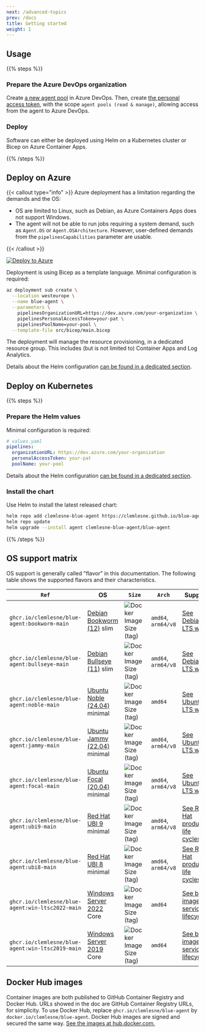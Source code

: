 ```yaml
---
next: /advanced-topics
prev: /docs
title: Getting started
weight: 1
---
```


## Usage

{{% steps %}}

### Prepare the Azure DevOps organization

Create [a new agent pool](https://docs.microsoft.com/en-us/azure/devops/pipelines/agents/pools-queues) in Azure DevOps. Then, create [the personal access token](https://learn.microsoft.com/en-us/azure/devops/pipelines/agents/personal-access-token-agent-registration?view=azure-devops), with the scope `agent pools (read & manage)`, allowing access from the agent to Azure DevOps.

### Deploy

Software can either be deployed using Helm on a Kubernetes cluster or Bicep on Azure Container Apps.

{{% /steps %}}

## Deploy on Azure

{{< callout type="info" >}}
Azure deployment has a limitation regarding the demands and the OS:

- OS are limited to Linux, such as Debian, as Azure Containers Apps does not support Windows.
- The agent will not be able to run jobs requiring a system demand, such as `Agent.OS` or `Agent.OSArchitecture`. However, user-defined demands from the `pipelinesCapabilities` parameter are usable.

{{< /callout >}}

[![Deploy to Azure](https://aka.ms/deploytoazurebutton)](https://portal.azure.com/#create/Microsoft.Template/uri/https%3A%2F%2Fraw.githubusercontent.com%2Fclemlesne%2Fblue-agent%2Fmain%2Fsrc%2Fbicep%2Fmain.bicep)

Deployment is using Bicep as a template language. Minimal configuration is required:

```bash
az deployment sub create \
  --location westeurope \
  --name blue-agent \
  --parameters \
    pipelinesOrganizationURL=https://dev.azure.com/your-organization \
    pipelinesPersonalAccessToken=your-pat \
    pipelinesPoolName=your-pool \
  --template-file src/bicep/main.bicep
```

The deployment will manage the resource provisioning, in a dedicated resource group. This includes (but is not limited to) Container Apps and Log Analytics.

Details about the Helm configuration [can be found in a dedicated section](../advanced-topics/bicep-deployment).

## Deploy on Kubernetes

{{% steps %}}

### Prepare the Helm values

Minimal configuration is required:

```yaml
# values.yaml
pipelines:
  organizationURL: https://dev.azure.com/your-organization
  personalAccessToken: your-pat
  poolName: your-pool
```

Details about the Helm configuration [can be found in a dedicated section](../advanced-topics/helm-values).

### Install the chart

Use Helm to install the latest released chart:

```bash
helm repo add clemlesne-blue-agent https://clemlesne.github.io/blue-agent
helm repo update
helm upgrade --install agent clemlesne-blue-agent/blue-agent
```

{{% /steps %}}

## OS support matrix

OS support is generally called "flavor" in this documentation. The following table shows the supported flavors and their characteristics.

| `Ref`                                            | OS                                                                           | `Size`                                                                                                             | `Arch`              | Support                                                                                                                                           |
| ------------------------------------------------ | ---------------------------------------------------------------------------- | ------------------------------------------------------------------------------------------------------------------ | ------------------- | ------------------------------------------------------------------------------------------------------------------------------------------------- |
| `ghcr.io/clemlesne/blue-agent:bookworm-main`     | [Debian Bookworm (12)](https://www.debian.org/releases/bookworm) slim        | ![Docker Image Size (tag)](https://img.shields.io/docker/image-size/clemlesne/blue-agent/bookworm-main?label=)     | `amd64`, `arm64/v8` | [See Debian LTS wiki.](https://wiki.debian.org/LTS)                                                                                               |
| `ghcr.io/clemlesne/blue-agent:bullseye-main`     | [Debian Bullseye (11)](https://www.debian.org/releases/bullseye) slim        | ![Docker Image Size (tag)](https://img.shields.io/docker/image-size/clemlesne/blue-agent/bullseye-main?label=)     | `amd64`, `arm64/v8` | [See Debian LTS wiki.](https://wiki.debian.org/LTS)                                                                                               |
| `ghcr.io/clemlesne/blue-agent:noble-main`        | [Ubuntu Noble (24.04)](https://www.releases.ubuntu.com/noble) minimal        | ![Docker Image Size (tag)](https://img.shields.io/docker/image-size/clemlesne/blue-agent/noble-main?label=)        | `amd64`             | [See Ubuntu LTS wiki.](https://wiki.ubuntu.com/Releases)                                                                                          |
| `ghcr.io/clemlesne/blue-agent:jammy-main`        | [Ubuntu Jammy (22.04)](https://www.releases.ubuntu.com/jammy) minimal        | ![Docker Image Size (tag)](https://img.shields.io/docker/image-size/clemlesne/blue-agent/jammy-main?label=)        | `amd64`, `arm64/v8` | [See Ubuntu LTS wiki.](https://wiki.ubuntu.com/Releases)                                                                                          |
| `ghcr.io/clemlesne/blue-agent:focal-main`        | [Ubuntu Focal (20.04)](https://www.releases.ubuntu.com/focal) minimal        | ![Docker Image Size (tag)](https://img.shields.io/docker/image-size/clemlesne/blue-agent/focal-main?label=)        | `amd64`, `arm64/v8` | [See Ubuntu LTS wiki.](https://wiki.ubuntu.com/Releases)                                                                                          |
| `ghcr.io/clemlesne/blue-agent:ubi9-main`         | [Red Hat UBI 9](https://developers.redhat.com/articles/ubi-faq) minimal      | ![Docker Image Size (tag)](https://img.shields.io/docker/image-size/clemlesne/blue-agent/ubi9-main?label=)         | `amd64`, `arm64/v8` | [See Red Hat product life cycles.](https://access.redhat.com/product-life-cycles/?product=Red%20Hat%20Enterprise%20Linux)                         |
| `ghcr.io/clemlesne/blue-agent:ubi8-main`         | [Red Hat UBI 8](https://developers.redhat.com/articles/ubi-faq) minimal      | ![Docker Image Size (tag)](https://img.shields.io/docker/image-size/clemlesne/blue-agent/ubi8-main?label=)         | `amd64`, `arm64/v8` | [See Red Hat product life cycles.](https://access.redhat.com/product-life-cycles/?product=Red%20Hat%20Enterprise%20Linux)                         |
| `ghcr.io/clemlesne/blue-agent:win-ltsc2022-main` | [Windows Server 2022](https://learn.microsoft.com/en-us/windows-server) Core | ![Docker Image Size (tag)](https://img.shields.io/docker/image-size/clemlesne/blue-agent/win-ltsc2022-main?label=) | `amd64`             | [See base image servicing lifecycles.](https://learn.microsoft.com/en-us/virtualization/windowscontainers/deploy-containers/base-image-lifecycle) |
| `ghcr.io/clemlesne/blue-agent:win-ltsc2019-main` | [Windows Server 2019](https://learn.microsoft.com/en-us/windows-server) Core | ![Docker Image Size (tag)](https://img.shields.io/docker/image-size/clemlesne/blue-agent/win-ltsc2019-main?label=) | `amd64`             | [See base image servicing lifecycles.](https://learn.microsoft.com/en-us/virtualization/windowscontainers/deploy-containers/base-image-lifecycle) |

## Docker Hub images

Container images are both published to GitHub Container Registry and Docker Hub. URLs showed in the doc are GitHub Container Registry URLs, for simplicity. To use Docker Hub, replace `ghcr.io/clemlesne/blue-agent` by `docker.io/clemlesne/blue-agent`. Docker Hub images are signed and secured the same way. [See the images at hub.docker.com.](https://hub.docker.com/r/clemlesne/blue-agent)
